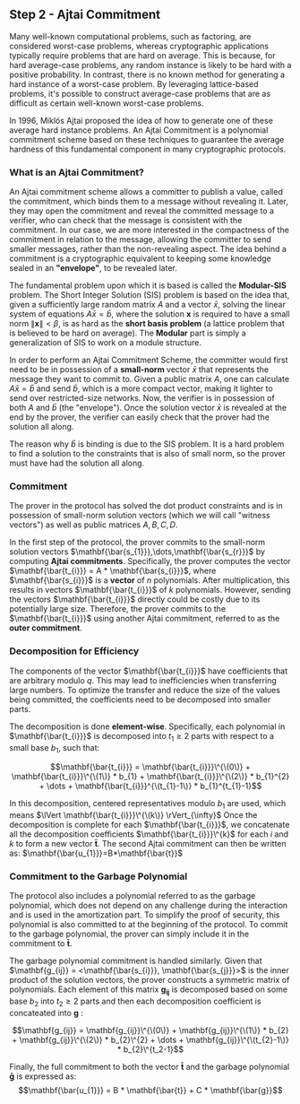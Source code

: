 ## Step 2 - Ajtai Commitment

Many well-known computational problems, such as factoring, are considered worst-case problems, whereas cryptographic applications typically require problems that are hard on average. This is because, for hard average-case problems, any random instance is likely to be hard with a positive probability. In contrast, there is no known method for generating a hard instance of a worst-case problem. By leveraging lattice-based problems, it's possible to construct average-case problems that are as difficult as certain well-known worst-case problems.

In 1996, Miklós Ajtai proposed the idea of how to generate one of these average hard instance problems. An Ajtai Commitment is a polynomial commitment scheme based on these techniques to guarantee the average hardness of this fundamental component in many cryptographic protocols.

### What is an Ajtai Commitment?

An Ajtai commitment scheme allows a committer to publish a value, called the commitment, which binds them to a message without revealing it. Later, they may open the commitment and reveal the committed message to a verifier, who can check that the message is consistent with the commitment. In our case, we are more interested in the compactness of the commitment in relation to the message, allowing the committer to send smaller messages, rather than the non-revealing aspect. The idea behind a commitment is a cryptographic equivalent to keeping some knowledge sealed in an **"envelope"**, to be revealed later.

The fundamental problem upon which it is based is called the **Modular-SIS** problem. The Short Integer Solution (SIS) problem is based on the idea that, given a sufficiently large random matrix $A$ and a vector $\bar{x}$, solving the linear system of equations $A\bar{x}=\bar{b}$, where the solution $\textbf{x}$ is required to have a small norm $\lVert \textbf{x} \rVert < \beta$, is as hard as the **short basis problem** (a lattice problem that is believed to be hard on average). The **Modular** part is simply a generalization of SIS to work on a module structure.

In order to perform an Ajtai Commitment Scheme, the committer would first need to be in possession of a **small-norm** vector $\bar{x}$ that represents the message they want to commit to. Given a public matrix $A$, one can calculate $A \bar{x} = \bar{b}$ and send $\bar{b}$, which is a more compact vector, making it lighter to send over restricted-size networks. Now, the verifier is in possession of both $A$ and $\bar{b}$ (the "envelope"). Once the solution vector $\bar{x}$ is revealed at the end by the prover, the verifier can easily check that the prover had the solution all along.

The reason why $\bar{b}$ is binding is due to the SIS problem. It is a hard problem to find a solution to the constraints that is also of small norm, so the prover must have had the solution all along.


### Commitment
The prover in the protocol has solved the dot product constraints and is in possession of small-norm solution vectors (which we will call "witness vectors") as well as public matrices $A,B,C,D$.

In the first step of the protocol, the prover commits to the small-norm solution vectors  $\mathbf{\bar{s_{1}}},\dots,\mathbf{\bar{s_{r}}}$ by computing **Ajtai commitments**. 
Specifically, the prover computes the vector $\mathbf{\bar{t_{i}}} = A * \mathbf{\bar{s_{i}}}$, where $\mathbf{\bar{s_{i}}}$ is a **vector** of $n$ polynomials. 
After multiplication, this results in vectors $\mathbf{\bar{t_{i}}}$ of $k$ polynomials. 
However, sending the vectors $\mathbf{\bar{t_{i}}}$ directly could be costly due to its potentially large size. 
Therefore, the prover commits to the $\mathbf{\bar{t_{i}}}$ using another Ajtai commitment, referred to as the **outer commitment**.

### Decomposition for Efficiency

The components of the vector $\mathbf{\bar{t_{i}}}$ have coefficients that are arbitrary modulo $q$. 
This may lead to inefficiencies when transferring large numbers. To optimize the transfer and reduce the size of the values being committed, 
the coefficients need to be decomposed into smaller parts.

The decomposition is done **element-wise**. Specifically, each polynomial in $\mathbf{\bar{t_{i}}}$ is decomposed into $t_{1} \geq 2$ parts with respect to a small base $b_{1}$, 
such that:

$$\mathbf{\bar{t_{i}}} = \mathbf{\bar{t_{i}}}\^{\(0\)} + \mathbf{\bar{t_{i}}}\^{\(1\)} * b_{1} + \mathbf{\bar{t_{i}}}\^{\(2\)} * b_{1}^{2} + \dots + \mathbf{\bar{t_{i}}}^{\(t_{1}-1\)} * b_{1}^{t_{1}-1}$$

In this decomposition, centered representatives modulo $b_{1}$ are used, which means $\lVert \mathbf{\bar{t_{i}}}\^{\(k\)} \rVert_{\infty}$
Once the decomposition is complete for each $\mathbf{\bar{t_{i}}}$, we concatenate all the decomposition coefficients $\mathbf{\bar{t_{i}}}\^{k}$ for each $i$ and $k$ to form a new vector $\mathbf{\bar{t}}$. 
The second Ajtai commitment can then be written as:
$\mathbf{\bar{u_{1}}}=B*\mathbf{\bar{t}}$



### Commitment to the Garbage Polynomial

The protocol also includes a polynomial referred to as the garbage polynomial, which does not depend on any challenge during the interaction and is used in the amortization part. To simplify the proof of security, this polynomial is also committed to at the beginning of the protocol. To commit to the garbage polynomial, the prover can simply include it in the commitment to $\mathbf{\bar{t}}$. 

The garbage polynomial commitment is handled similarly. Given that $\mathbf{g_{ij}} = <\mathbf{\bar{s_{i}}}, \mathbf{\bar{s_{j}}}>$ is the inner product of the solution vectors, 
the prover constructs a symmetric matrix of polynomials. Each element of this matrix $\mathbf{g_{ij}}$ is decomposed based on some base $b_{2}$ into $t_{2} \geq 2$ parts and then each decomposition coefficient is concateated into $\mathbf{g}$ :

$$\mathbf{g_{ij}} = \mathbf{g_{ij}}\^{\(0\)} + \mathbf{g_{ij}}\^{\(1\)} * b_{2} + \mathbf{g_{ij}}\^{\(2\)} * b_{2}\^{2} + \dots + \mathbf{g_{ij}}\^{\(t_{2}-1\)} * b_{2}\^{t_2-1}$$

Finally, the full commitment to both the vector $\mathbf{\bar{t}}$ and the garbage polynomial $\mathbf{\bar{g}}$ is expressed as:
$$\mathbf{\bar{u_{1}}} = B * \mathbf{\bar{t}} + C * \mathbf{\bar{g}}$$


